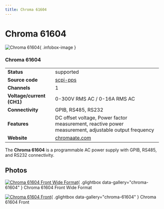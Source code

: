 ```yaml
---
title: Chroma 61604
---
```


# Chroma 61604

<div class="infobox" markdown>

![Chroma 61604](./img/Chroma_61604_front_wide_format.png){ .infobox-image }

### Chroma 61604

| | |
|---|---|
| **Status** | supported |
| **Source code** | [scpi-pps](https://github.com/OpenTraceLab/OpenTraceCapture/tree/main/src/hardware/scpi-pps) |
| **Channels** | 1 |
| **Voltage/current (CH1)** | 0-300V RMS AC / 0-16A RMS AC |
| **Connectivity** | GPIB, RS485, RS232 |
| **Features** | DC offset voltage, Power factor measurement, reactive power measurement, adjustable output frequency |
| **Website** | [chromaate.com](http://www.chromausa.com/product/low-power-programmable-ac-source-61600/) |

</div>

The **Chroma 61604** is a programmable AC power supply with GPIB, RS485, and RS232 connectivity.

## Photos

<div class="photo-grid" markdown>

[![Chroma 61604 Front Wide Format](./img/Chroma_61604_front_wide_format.png)](./img/Chroma_61604_front_wide_format.png "Chroma 61604 Front Wide Format"){ .glightbox data-gallery="chroma-61604" }
<span class="caption">Chroma 61604 Front Wide Format</span>

[![Chroma 61604 Front](./img/Chroma_61604_front.png)](./img/Chroma_61604_front.png "Chroma 61604 Front"){ .glightbox data-gallery="chroma-61604" }
<span class="caption">Chroma 61604 Front</span>

</div>

